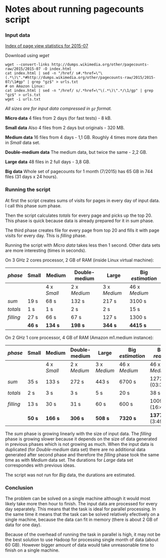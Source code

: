 Notes about running pagecounts script
=====================================

### Input data

[Index of page view statistics for 2015-07](http://dumps.wikimedia.org/other/pagecounts-raw/2015/2015-07/)

Download using _wget_
```
wget --convert-links http://dumps.wikimedia.org/other/pagecounts-raw/2015/2015-07 -O index.html
cat index.html | sed -n "/href/ s#.*href=\"\(.*\)\".*#http://dumps.wikimedia.org/other/pagecounts-raw/2015/2015-07/\1#gp" | grep "gz$" > urls.txt
# on Amazon Linux:
cat index.html | sed -n "/href/ s/.*href=\"\(.*\)\".*/\1/gp" | grep "gz$" > urls.txt
wget -i urls.txt
```

_All sizes are for input data compressed in `gz` format._

**Micro data** 
4 files from 2 days (for fast tests) - 8 kB.

**Small data** 
Also 4 files from 2 days but originals - 320 MB.

**Medium data** 
16 files from 4 days - 1,1 GB. Roughly 4 times more data then in _Small_ data 
set.

**Double-medium data** 
The medium data, but twice the same - 2,2 GB.

**Large data**
48 files in 2 full days - 3,8 GB.

**Big data** 
Whole set of pagecounts for 1 month (7/2015) has 65 GB in 744 files (31 days x 24 hours).

### Running the script

At first the script creates sums of visits for pages in every day of input data. 
I call this phase _sum_ phase.

Then the script calculates _totals_ for every page and picks up the top 20. This 
phase is quick because data is already prepared for it in sum phase.

The third phase creates file for every page from top 20 and fills it with page 
visits for every day. This is _filling_ phase.

Running the script with _Micro data_ takes less then 1 second. Other data sets 
are more interesting (times in seconds).

On 3 GHz 2 cores processor, 2 GB of RAM (inside Linux virtual machine):

| _phase_   | **Small** | **Medium**  | **Double-medium** | **Large**    | **Big** _estimation_ |
|-----------|-----------|-------------|-------------------|--------------|----------------------|
|           |           | 4 x _Small_ | 2 x _Medium_      | 3 x _Medium_ | 46 x _Medium_        |
| _sum_     | 19 s      | 68 s        | 132 s             | 217 s        | 3100 s               |
| _totals_  | 1 s       | 1 s         | 2 s               | 2 s          | 15 s                 |
| _filling_ | 27 s      | 66 s        | 67 s              | 127 s        | 1300 s               |
|           | **46 s**  | **134 s**   | **198 s**         | **344 s**    | **4415 s**           |

On 2 GHz 1 core processor, 4 GB of RAM (Amazon m1.medium instance):

| _phase_   | **Small** | **Medium**  | **Double-medium** | **Large**    | **Big** _estimation_ | **Big** _reality_     |
|-----------|-----------|-------------|-------------------|--------------|----------------------|-----------------------|
|           |           | 4 x _Small_ | 2 x _Medium_      | 3 x _Medium_ | 46 x _Medium_        | 46 x _Medium_         |
| _sum_     | 35 s      | 133 s       | 272 s             | 443 s        | 6700 s               | 12728 s (03:32:8)     | 
| _totals_  | 2 s       | 3 s         | 3 s               | 5 s          | 20 s                 | 38 s                  |
| _filling_ | 13 s      | 30 s        | 31 s              | 60 s         | 600 s                | 1009 s (16:49)        |
|           | **50 s**  | **166 s**   | **306 s**         | **508 s**    | **7320 s**           | **13775 s** (3:49:35) |

The _sum_ phase is growing linearly with the size of input data. The _filling_ 
phase is growing slower because it depends on the size of data generated in 
previous phases which is not growing as much. When the input data is duplicated 
(for _Double-medium_ data set) there are no additional data generated after 
second phase and therefore the _filling_ phase took the same time as with 
_Medium_ data set. The durations for _Large_ data set correspondes with previous 
ideas.

The script was not run for _Big_ data, the durations are estimated.

### Conclusion

The problem can be solved on a single machine although it would most likely take 
more then hour to finish. The input data are processed for every day separately. 
This means that the task is ideal for parallel processing. In the same time it 
means that the task can be solved relatively efectively on a single machine, 
because the data can fit in memory (there is about 2 GB of data for one day). 

Because of the overhead of running the task in parallel is high, it may not be 
the best solution to use Hadoop for processing single month of data (about 60 
GB). However bigger amount of data would take unreasonable time to finish on 
a single machine.

